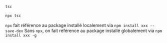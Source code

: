 ```bash
tsc
```

```bash
npx tsc
```

`npx` fait référence au package installé localement via `npm install xxx --save-dev`
Sans `npx`, on fait référence au package installé globalement via `npm install xxx -g`
